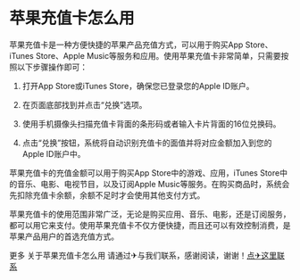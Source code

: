 # 苹果充值卡怎么用

苹果充值卡是一种方便快捷的苹果产品充值方式，可以用于购买App Store、iTunes Store、Apple Music等服务和应用。使用苹果充值卡非常简单，只需要按照以下步骤操作即可：

1. 打开App Store或iTunes Store，确保您已登录您的Apple ID账户。
2. 在页面底部找到并点击“兑换”选项。

3. 使用手机摄像头扫描充值卡背面的条形码或者输入卡片背面的16位兑换码。
4. 点击“兑换”按钮，系统将自动识别充值卡的面值并将对应金额加入到您的Apple ID账户中。

苹果充值卡的充值金额可以用于购买App Store中的游戏、应用，iTunes Store中的音乐、电影、电视节目，以及订阅Apple Music等服务。在购买商品时，系统会先扣除充值卡余额，余额不足时才会使用其他支付方式。

苹果充值卡的使用范围非常广泛，无论是购买应用、音乐、电影，还是订阅服务，都可以用它来支付。使用苹果充值卡不仅方便快捷，而且还可以有效控制消费，是苹果产品用户的首选充值方式。

更多 关于苹果充值卡怎么用 请通过✈与我们联系，感谢阅读，谢谢！[点✈这里联系](https://ads.k02.cc)